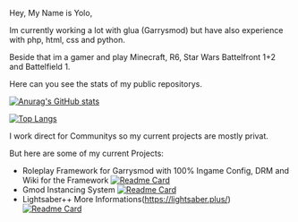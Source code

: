Hey,
My Name is Yolo,

Im currently working a lot with glua (Garrysmod) but have also experience with php, html, css and python.

Beside that im a gamer and play Minecraft, R6, Star Wars Battelfront 1+2 and Battelfield 1.



Here can you see the stats of my public repositorys.

[![Anurag's GitHub stats](https://github-readme-stats.vercel.app/api?username=ibimsnicesyolo&count_private=true&show_icons=true&theme=dark)](https://github.com/anuraghazra/github-readme-stats)

[![Top Langs](https://github-readme-stats.vercel.app/api/top-langs/?username=ibimsnicesyolo&langs_count=8&layout=compact&theme=dark)](https://github.com/anuraghazra/github-readme-stats)



I work direct for Communitys so my current projects are mostly privat.

But here are some of my current Projects:

- Roleplay Framework for Garrysmod with 100% Ingame Config, DRM and Wiki for the Framework
[![Readme Card](https://github-readme-stats.vercel.app/api/pin/?username=ibimsnicesyolo&repo=gamemode_wiki)](https://github.com/anuraghazra/github-readme-stats)
- Gmod Instancing System
[![Readme Card](https://github-readme-stats.vercel.app/api/pin/?username=ibimsnicesyolo&repo=gmod_instancing)](https://github.com/anuraghazra/github-readme-stats)
- Lightsaber++  More Informations(https://lightsaber.plus/)
[![Readme Card](https://github-readme-stats.vercel.app/api/pin/?username=lightsaberplus&repo=lite)](https://github.com/anuraghazra/github-readme-stats)
